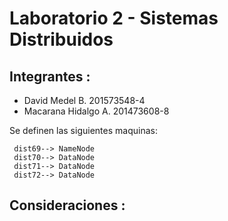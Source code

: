 # Laboratorio 2 - Sistemas Distribuidos

## Integrantes : 
- David Medel B. 201573548-4
- Macarana Hidalgo A. 201473608-8

Se definen las siguientes maquinas:

	 dist69--> NameNode 
	 dist70--> DataNode
	 dist71--> DataNode
	 dist72--> DataNode
	 
## Consideraciones : 
